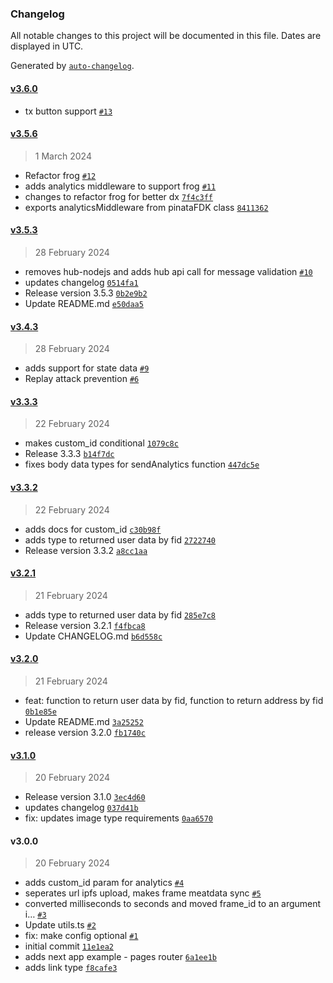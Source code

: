 ### Changelog

All notable changes to this project will be documented in this file. Dates are displayed in UTC.

Generated by [`auto-changelog`](https://github.com/CookPete/auto-changelog).

#### [v3.6.0](https://github.com/PinataCloud/pinata-fdk/compare/v3.5.9...v3.6.0)

- tx button support [`#13`](https://github.com/PinataCloud/pinata-fdk/pull/13)



#### [v3.5.6](https://github.com/PinataCloud/pinata-fdk/compare/v3.5.3...v3.5.6)

> 1 March 2024

- Refactor frog [`#12`](https://github.com/PinataCloud/pinata-fdk/pull/12)
- adds analytics middleware to support frog [`#11`](https://github.com/PinataCloud/pinata-fdk/pull/11)
- changes to refactor frog for better dx [`7f4c3ff`](https://github.com/PinataCloud/pinata-fdk/commit/7f4c3ff4a0d9bed0d5da5b1db8a9ab1bc8bc43b0)
- exports analyticsMiddleware from pinataFDK class [`8411362`](https://github.com/PinataCloud/pinata-fdk/commit/8411362e14918531c43fb6b616244106332404ef)

#### [v3.5.3](https://github.com/PinataCloud/pinata-fdk/compare/v3.4.3...v3.5.3)

> 28 February 2024

- removes hub-nodejs and adds hub api call for message validation [`#10`](https://github.com/PinataCloud/pinata-fdk/pull/10)
- updates changelog [`0514fa1`](https://github.com/PinataCloud/pinata-fdk/commit/0514fa18ba040ba93d7a5baf56f55433dfe3c5cd)
- Release version 3.5.3 [`0b2e9b2`](https://github.com/PinataCloud/pinata-fdk/commit/0b2e9b29abfdfbc69b87600acc6152b04792b9dc)
- Update README.md [`e50daa5`](https://github.com/PinataCloud/pinata-fdk/commit/e50daa50444a163b823f7c9ea902c32c8c852e2d)

#### [v3.4.3](https://github.com/PinataCloud/pinata-fdk/compare/v3.3.3...v3.4.3)

> 28 February 2024

- adds support for state data [`#9`](https://github.com/PinataCloud/pinata-fdk/pull/9)
- Replay attack prevention [`#6`](https://github.com/PinataCloud/pinata-fdk/pull/6)

#### [v3.3.3](https://github.com/PinataCloud/pinata-fdk/compare/v3.3.2...v3.3.3)

> 22 February 2024

- makes custom_id conditional [`1079c8c`](https://github.com/PinataCloud/pinata-fdk/commit/1079c8ce41481fce123d7125749869a06005e99e)
- Release 3.3.3 [`b14f7dc`](https://github.com/PinataCloud/pinata-fdk/commit/b14f7dce93140d199f82ec4d66ada0516a4599e8)
- fixes body data types for sendAnalytics function [`447dc5e`](https://github.com/PinataCloud/pinata-fdk/commit/447dc5ea97b7f8b1101993018e4a8c6f4c96ebcc)

#### [v3.3.2](https://github.com/PinataCloud/pinata-fdk/compare/v3.2.1...v3.3.2)

> 22 February 2024

- adds docs for custom_id [`c30b98f`](https://github.com/PinataCloud/pinata-fdk/commit/c30b98f35e65b4a85ad5a54529ce3d294615f21c)
- adds type to returned user data by fid [`2722740`](https://github.com/PinataCloud/pinata-fdk/commit/2722740fc97c8aee2cded7a5fa548e7f0208df4a)
- Release version 3.3.2 [`a8cc1aa`](https://github.com/PinataCloud/pinata-fdk/commit/a8cc1aa131a1e568afce8ed31f747400a35b8b36)

#### [v3.2.1](https://github.com/PinataCloud/pinata-fdk/compare/v3.2.0...v3.2.1)

> 21 February 2024

- adds type to returned user data by fid [`285e7c8`](https://github.com/PinataCloud/pinata-fdk/commit/285e7c80892c0eec043e6b75b1836a8bddd26650)
- Release version 3.2.1 [`f4fbca8`](https://github.com/PinataCloud/pinata-fdk/commit/f4fbca86dcb7fd645635014e4138052dfb6ac39e)
- Update CHANGELOG.md [`b6d558c`](https://github.com/PinataCloud/pinata-fdk/commit/b6d558c9d278a2a641e1594eeaa5e934a6711309)

#### [v3.2.0](https://github.com/PinataCloud/pinata-fdk/compare/v3.1.0...v3.2.0)

> 21 February 2024

- feat: function to return user data by fid, function to return address by fid [`0b1e85e`](https://github.com/PinataCloud/pinata-fdk/commit/0b1e85e59bedc82751494e267c6c1610c87102bf)
- Update README.md [`3a25252`](https://github.com/PinataCloud/pinata-fdk/commit/3a2525291f12fd23a22492ad96bb6c75b130ae56)
- release version 3.2.0 [`fb1740c`](https://github.com/PinataCloud/pinata-fdk/commit/fb1740c00b2fefbc320425524a03ec09836c6451)

#### [v3.1.0](https://github.com/PinataCloud/pinata-fdk/compare/v3.0.0...v3.1.0)

> 20 February 2024

- Release version 3.1.0 [`3ec4d60`](https://github.com/PinataCloud/pinata-fdk/commit/3ec4d605a7bab8dd3c9ef771f75fce8560138378)
- updates changelog [`037d41b`](https://github.com/PinataCloud/pinata-fdk/commit/037d41b90a5e079e7354d293540de5c9d5570021)
- fix: updates image type requirements [`0aa6570`](https://github.com/PinataCloud/pinata-fdk/commit/0aa657007aa00b3e87f194df4c7b23c5db8fc8d3)

#### v3.0.0

> 20 February 2024

- adds custom_id param for analytics [`#4`](https://github.com/PinataCloud/pinata-fdk/pull/4)
- seperates url ipfs upload, makes frame meatdata sync [`#5`](https://github.com/PinataCloud/pinata-fdk/pull/5)
- converted milliseconds to seconds and moved frame_id to an argument i… [`#3`](https://github.com/PinataCloud/pinata-fdk/pull/3)
- Update utils.ts [`#2`](https://github.com/PinataCloud/pinata-fdk/pull/2)
- fix: make config optional [`#1`](https://github.com/PinataCloud/pinata-fdk/pull/1)
- initial commit [`11e1ea2`](https://github.com/PinataCloud/pinata-fdk/commit/11e1ea2b0ad8570a61227584386bb711189f4c6e)
- adds next app example - pages router [`6a1ee1b`](https://github.com/PinataCloud/pinata-fdk/commit/6a1ee1ba1b6b421380089cb8a067be3ada8d8c29)
- adds link type [`f8cafe3`](https://github.com/PinataCloud/pinata-fdk/commit/f8cafe3a9e63d5341a496ac6b11417d759df33b7)
